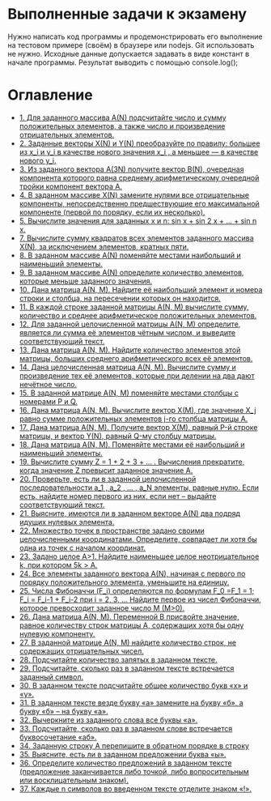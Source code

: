 # Выполненные задачи к экзамену
Нужно написать код программы и продемонстрировать его выполнение на тестовом примере (своём) в браузере или nodejs. Git использовать не нужно.
Исходные данные допускается задавать в виде констант в начале программы.
Результат выводить с помощью console.log();


# Оглавление
- [1.	Для заданного массива A(N) подсчитайте число и сумму положительных элементов, а также число и произведение отрицательных элементов.](#Пакет)
- [2.	Заданные векторы X(N) и Y(N) преобразуйте по правилу: большее из x_i и y_i в качестве нового значения x_i , а меньшее — в качестве нового y_i.](#Установление-соединения)
- [3.	Из заданного вектора A(3N) получите вектор B(N), очередная компонента которого равна среднему арифметическому очередной тройки компонент вектора А.](#Установление-соединения)
- [4.	В заданном массиве Х(N) замените нулями все отрицательные компоненты, непосредственно предшествующие его максимальной компоненте (первой по порядку, если их несколько).](#Установление-соединения)
- [5.	Вычислите значения для заданных x и n:
        	sin x + sin 2 x + ... + sin n x.
](#Установление-соединения)
- [7.	Вычислите сумму квадратов всех элементов заданного массива X(N), за исключением элементов, кратных пяти.](#Установление-соединения)
- [8.	В заданном массиве A(N) поменяйте местами наибольший и наименьший элементы.](#Установление-соединения)
- [9.	В заданном массиве A(N) определите количество элементов, которые меньше заданного значения.](#Установление-соединения)
- [10.	Дана матрица A(N, M). Найдите её наибольший элемент и номера строки и столбца, на пересечении которых он находится.](#Установление-соединения)
- [11.	В каждой строке заданной матрицы A(N, M) вычислите сумму, количество и среднее арифметическое положительных элементов.](#Установление-соединения)
- [12.	Для заданной целочисленной матрицы A(N, M) определите, является ли сумма её элементов чётным числом, и выведите соответствующий текст.](#Установление-соединения)
- [13.	Дана матрица A(N, M). Найдите количество элементов этой матрицы, больших среднего арифметического всех её элементов.](#Установление-соединения)
- [14.	Дана целочисленная матрица A(N, M). Вычислите сумму и произведение тех её элементов, которые при делении на два дают нечётное число.](#Установление-соединения)
- [15.	В заданной матрице A(N, M) поменяйте местами столбцы с номерами P и Q.](#Установление-соединения)
- [16.	Дана матрица A(N, M). Вычислите вектор X(M), где значение X_j равно сумме положительных элементов j-го столбца матрицы A.](#Установление-соединения)
- [17.	Дана матрица A(N, M). Получите вектор X(M), равный P-й строке матрицы, и вектор Y(N), равный Q-му столбцу матрицы.](#Установление-соединения)
- [18.	Дана матрица A(N, M). Поменяйте местами её наибольший и наименьший элементы.](#Установление-соединения)
- [19.	Вычислите сумму Z = 1 + 2 + 3 + ... . Вычисления прекратите, когда значение Z превысит заданное значение A.](#Установление-соединения)
- [20.	Проверьте, есть ли в заданной целочисленной последовательности a_1 , a_2 , ... , a_N элементы, равные нулю. Если есть, найдите номер первого из них, если нет – выдайте соответствующий текст.](#Установление-соединения)
- [21.	Выясните, имеются ли в заданном векторе A(N) два подряд идущих нулевых элемента.](#Установление-соединения)
- [22.	Множество точек в пространстве задано своими целочисленными координатами. Определите, совпадает ли хотя бы одна из точек с началом координат.](#Установление-соединения)
- [23.	Задано целое A>1. Найдите наименьшее целое неотрицательное k, при котором 5k > A.](#Установление-соединения)
- [24.	Все элементы заданного вектора A(N), начиная с первого по порядку положительного элемента, уменьшите на единицу.](#Установление-соединения)
- [25.	Числа Фибоначчи (F_i) определяются по формулам F_0 =F_1 = 1; F_i = F_i-1 + F_i-2 при i = 2, 3, ... Найдите первое из чисел Фибоначчи, которое превосходит заданное число M (M>0).](#Установление-соединения)
- [26.	Дана матрица A(N, M). Переменной В присвойте значение, равное количеству строк матрицы А, содержащих хотя бы одну нулевую компоненту.](#Установление-соединения)
- [27.	В заданной матрице A(N, M) найдите количество строк, не содержащих отрицательных чисел.](#Установление-соединения)
- [28.	Подсчитайте количество запятых в заданном тексте.](#Установление-соединения)
- [29.	Подсчитайте, сколько раз в заданном тексте встречается заданный символ.](#Установление-соединения)
- [30.	В заданном тексте подсчитайте общее количество букв «x» и «y».](#Установление-соединения)
- [31.	В заданном тексте везде букву «а» замените на букву «б», а букву «б» – на букву «а».](#Установление-соединения)
- [32.	Вычеркните из заданного слова все буквы «а».](#Установление-соединения)
- [33.	Подсчитайте, сколько раз в заданном слове встречается буквосочетание «аб».](#Установление-соединения)
- [34.	Заданную строку А перепишите в обратном порядке в строку](#Установление-соединения)
- [35.	Выясните, есть ли в заданном предложении буква «ы».](#Установление-соединения)
- [36.	Определите количество предложений в заданном тексте (предложение заканчивается либо точкой, либо вопросительным или восклицательным знаком).](#Установление-соединения)
- [37.	Каждые n символов во введенном тексте отделите знаком «!».](#Установление-соединения)
